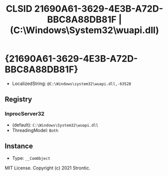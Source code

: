 ﻿---
title: "CLSID 21690A61-3629-4E3B-A72D-BBC8A88DB81F | (C:\\Windows\\System32\\wuapi.dll)"
excerpt: What is COM-Object CLSID 21690A61-3629-4E3B-A72D-BBC8A88DB81F?
---

# {21690A61-3629-4E3B-A72D-BBC8A88DB81F}

* LocalizedString: `@C:\Windows\system32\wuapi.dll,-63528`

## Registry


### InprocServer32

* (default): `C:\Windows\System32\wuapi.dll`
* ThreadingModel: `Both`

## Instance

* Type: `__ComObject`

MIT License. Copyright (c) 2021 Strontic.


